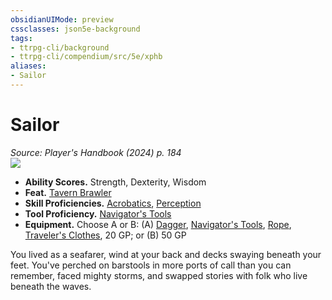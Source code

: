 ```yaml
---
obsidianUIMode: preview
cssclasses: json5e-background
tags:
- ttrpg-cli/background
- ttrpg-cli/compendium/src/5e/xphb
aliases:
- Sailor
---
```

# Sailor
*Source: Player's Handbook (2024) p. 184*  
![](backgrounds/XPHB/Sailor.webp#right)

- **Ability Scores.** Strength, Dexterity, Wisdom  
- **Feat.** [Tavern Brawler](/3-Mechanics/CLI/feats/tavern-brawler-xphb.md)  
- **Skill Proficiencies.** [Acrobatics](/3-Mechanics/CLI/skills.md#Acrobatics), [Perception](/3-Mechanics/CLI/skills.md#Perception)  
- **Tool Proficiency.** [Navigator's Tools](/3-Mechanics/CLI/items/navigators-tools-xphb.md)  
- **Equipment.** Choose A or B: (A) [Dagger](/3-Mechanics/CLI/items/dagger-xphb.md), [Navigator's Tools](/3-Mechanics/CLI/items/navigators-tools-xphb.md), [Rope](/3-Mechanics/CLI/items/rope-xphb.md), [Traveler's Clothes](/3-Mechanics/CLI/items/travelers-clothes-xphb.md), 20 GP; or (B) 50 GP  

You lived as a seafarer, wind at your back and decks swaying beneath your feet. You've perched on barstools in more ports of call than you can remember, faced mighty storms, and swapped stories with folk who live beneath the waves.